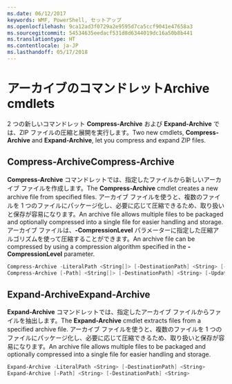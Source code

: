 ```yaml
---
ms.date: 06/12/2017
keywords: WMF, PowerShell, セットアップ
ms.openlocfilehash: 9ca12ad3f0729a2e9595d7ca5ccf9041e47658a3
ms.sourcegitcommit: 54534635eedacf531d8d6344019dc16a50b8b441
ms.translationtype: HT
ms.contentlocale: ja-JP
ms.lasthandoff: 05/17/2018
---
```

# <a name="archive-cmdlets"></a><span data-ttu-id="b4c21-102">アーカイブのコマンドレット</span><span class="sxs-lookup"><span data-stu-id="b4c21-102">Archive cmdlets</span></span>

<span data-ttu-id="b4c21-103">2 つの新しいコマンドレット **Compress-Archive** および **Expand-Archive** では、ZIP ファイルの圧縮と展開を実行します。</span><span class="sxs-lookup"><span data-stu-id="b4c21-103">Two new cmdlets, **Compress-Archive** and **Expand-Archive**, let you compress and expand ZIP files.</span></span>

## <a name="compress-archive"></a><span data-ttu-id="b4c21-104">Compress-Archive</span><span class="sxs-lookup"><span data-stu-id="b4c21-104">Compress-Archive</span></span>
<span data-ttu-id="b4c21-105">**Compress-Archive** コマンドレットでは、指定したファイルから新しいアーカイブ ファイルを作成します。</span><span class="sxs-lookup"><span data-stu-id="b4c21-105">The **Compress-Archive** cmdlet creates a new archive file from specified files.</span></span> <span data-ttu-id="b4c21-106">アーカイブ ファイルを使うと、複数のファイルを 1 つのファイルにパッケージ化し、必要に応じて圧縮できるため、取り扱いと保存が容易になります。</span><span class="sxs-lookup"><span data-stu-id="b4c21-106">An archive file allows multiple files to be packaged and optionally compressed into a single file for easier handling and storage.</span></span> <span data-ttu-id="b4c21-107">アーカイブ ファイルは、**-CompressionLevel** パラメーターに指定した圧縮アルゴリズムを使って圧縮することができます。</span><span class="sxs-lookup"><span data-stu-id="b4c21-107">An archive file can be compressed by using a compression algorithm specified in the **-CompressionLevel** parameter.</span></span>
```powershell
Compress-Archive -LiteralPath <String[]> [-DestinationPath] <String> [-Update] [-CompressionLevel <Microsoft.PowerShell.Commands.CompressionLevel>]
Compress-Archive [-Path] <String[]> [-DestinationPath] <String> [-Update] [-CompressionLevel <Microsoft.PowerShell.Commands.CompressionLevel>]
```

## <a name="expand-archive"></a><span data-ttu-id="b4c21-108">Expand-Archive</span><span class="sxs-lookup"><span data-stu-id="b4c21-108">Expand-Archive</span></span>
<span data-ttu-id="b4c21-109">**Expand-Archive** コマンドレットでは、指定したアーカイブ ファイルからファイルを抽出します。</span><span class="sxs-lookup"><span data-stu-id="b4c21-109">The **Expand-Archive** cmdlet extracts files from a specified archive file.</span></span> <span data-ttu-id="b4c21-110">アーカイブ ファイルを使うと、複数のファイルを 1 つのファイルにパッケージ化し、必要に応じて圧縮できるため、取り扱いと保存が容易になります。</span><span class="sxs-lookup"><span data-stu-id="b4c21-110">An archive file allows multiple files to be packaged and optionally compressed into a single file for easier handling and storage.</span></span>
```powershell
Expand-Archive -LiteralPath <String> [-DestinationPath] <String>
Expand-Archive [-Path] <String> [-DestinationPath] <String>
```
